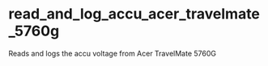 # read_and_log_accu_acer_travelmate_5760g
Reads and logs the accu voltage from Acer TravelMate 5760G
